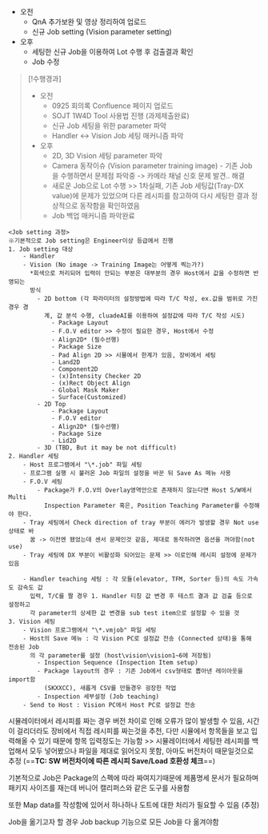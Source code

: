 - 오전
	- QnA 추가보완 및 영상 정리하여 업로드
	- 신규 Job setting (Vision parameter setting)
- 오후
	- 세팅한 신규 Job을 이용하여 Lot 수행 후 검출결과 확인
	- Job 수정

>[!수행경과]
>- 오전
>	- 0925 회의록 Confluence 페이지 업로드
>	- SOJT 1W4D Tool 사용법 진행 (과제제출완료)
>	- 신규 Job 세팅을 위한 parameter 파악
>	- Handler <-> Vision Job 세팅 매커니즘 파악
>- 오후
>	- 2D, 3D Vision 세팅 parameter 파악
>	- Camera 동작이슈 (Vision parameter training image) - 기존 Job 을 수행하면서 문제점 파악중 -> 카메라 채널 신호 문제 발견.. 해결
>	- 새로운 Job으로 Lot 수행 >> 1차실패, 기존 Job 세팅값(Tray-DX value)에 문제가 있었으며 다른 레시피를 참고하여 다시 세팅한 결과 정상적으로 동작함을 확인하였음
>	- Job 백업 매커니즘 파악완료

```Process
<Job setting 과정>
※기본적으로 Job setting은 Engineer이상 등급에서 진행
1. Job setting 대상
	- Handler
	- Vision (No image -> Training Image는 어떻게 찍는가?)
	  *회색으로 처리되어 입력이 안되는 부분은 대부분의 경우 Host에서 값을 수정하면 반영되는
	  방식
		- 2D bottom (각 파라미터의 설정방법에 따라 T/C 작성, ex.값을 범위로 가진 경우 경
		  계, 값 분석 수행, cluadeAI를 이용하여 설정값에 따라 T/C 작성 시도)
			- Package Layout
			- F.O.V editor >> 수정이 필요한 경우, Host에서 수정
			- Align2D* (필수선행)
			- Package Size
			- Pad Align 2D >> 시뮬에서 한계가 있음, 장비에서 세팅
			- Land2D
			- Component2D
			- (x)Intensity Checker 2D
			- (x)Rect Object Align
			- Global Mask Maker
			- Surface(Customized)
		- 2D Top
			- Package Layout
			- F.O.V editor
			- Align2D* (필수선행)
			- Package Size
			- Lid2D
		- 3D (TBD, But it may be not difficult)
2. Handler 세팅
	- Host 프로그램에서 "\*.job" 파일 세팅
	- 프로그램 실행 시 불러온 Job 파일의 설정을 바꾼 뒤 Save As 메뉴 사용
	- F.O.V 세팅
		- Package가 F.O.V의 Overlay영역안으로 존재하지 않는다면 Host S/W에서 Multi 
		  Inspection Parameter 혹은, Position Teaching Parameter를 수정해야 한다.
	- Tray 세팅에서 Check direction of tray 부분이 에러가 발생할 경우 Not use 상태로 바
	  꿈 -> 이전엔 됐었는데 센서 문제인것 같음, 제대로 동작하려면 옵션을 꺼야함(not use)
	- Tray 세팅에 DX 부분이 비활성화 되어있는 문제 >> 이로인해 레시피 설정에 문제가 있음
	  	  
	- Handler teaching 세팅 : 각 모듈(elevator, TFM, Sorter 등)의 속도 가속도 감속도 값
	  입력, T/C를 짤 경우 1. Handler 티칭 값 변경 후 테스트 결과 값 검출 등으로 설정하고 
	  각 parameter의 상세한 값 변경을 sub test item으로 설정할 수 있을 것
3. Vision 세팅
	- Vision 프로그램에서 "\*.vmjob" 파일 세팅
	- Host의 Save 메뉴 : 각 Vision PC로 설정값 전송 (Connected 상태)을 통해 전송된 Job
	  의 각 parameter를 설정 (host\vision\vision1~6에 저장됨)
		- Inspection Sequence (Inspection Item setup)
		- Package layout의 경우 : 기존 Job에서 csv형태로 뽑아낸 레이아웃을 import함
		  (SKXXCC), 새롭게 CSV를 만들경우 굉장한 작업
		- Inspection 세부설정 (Job teaching)
	- Send to Host : Vision PC에서 Host PC로 설정값 전송
```
시뮬레이터에서 레시피를 짜는 경우 버전 차이로 인해 오류가 많이 발생할 수 있음, 시간이 걸리더라도 장비에서 직접 레시피를 짜는것을 추천, 다만 시뮬에서 항목들을 보고 입력해올 수 있기 때문에 항목 입력정도는 가능함 >> 시뮬레이터에서 세팅한 레시피를 백업해서 모두 넣어봤으나 파일을 제대로 읽어오지 못함, 아마도 버전차이 때문일것으로 추정 (==**TC: SW 버전차이에 따른 레시피 Save/Load 호환성 체크**==)

기본적으로 Job은 Package의 스펙에 따라 짜여지기때문에 제품명세 문서가 필요하며 패키지 사이즈를 재는데 버니어 캘리퍼스와 같은 도구를 사용함

또한 Map data를 작성함에 있어서 하나하나 도트에 대한 처리가 필요할 수 있음 (추정)

Job을 옮기고자 할 경우 Job backup 기능으로 모든 Job을 다 옮겨야함